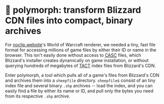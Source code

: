 # 🐑 polymorph: transform Blizzard CDN files into compact, binary archives

For [noclip.website](https://github.com/magcius/noclip.website)'s World of Warcraft renderer, we needed a tiny, fast file format for accessing millions of game files by either their ID or name in the browser. This isn't easily done without access to [CASC](https://wowdev.wiki/CASC) files, which Blizzard's installer creates dynamically on game installation, or without querying hundreds of megabytes of [TACT](https://wowdev.wiki/TACT) index files from Blizzard's CDN.

Enter polymorph, a tool which pulls all of a game's files from Blizzard's CDN and archives them into a `sheepfile` directory. `sheepfile`s consist of an tiny index file and several binary `.shp` archives -- load the index, and you can easily find a file by either its name or ID, and pull only the bytes you need from its respective `.shp` archive.
